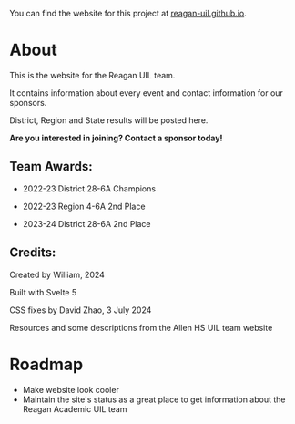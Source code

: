 You can find the website for this project at
[reagan-uil.github.io](https://reagan-uil.github.io).

# About

This is the website for the Reagan UIL team.

It contains information about every event and contact information for our sponsors.

District, Region and State results will be posted here.

**Are you interested in joining? Contact a sponsor today!**

## Team Awards:

- 2022-23 District 28-6A Champions

- 2022-23 Region 4-6A 2nd Place

- 2023-24 District 28-6A 2nd Place

## Credits:

Created by William, 2024

Built with Svelte 5

CSS fixes by David Zhao, 3 July 2024

Resources and some descriptions from the Allen HS UIL team website

# Roadmap

- Make website look cooler
- Maintain the site's status as a great place to get information about the Reagan Academic UIL team
